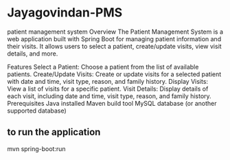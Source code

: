 # Jayagovindan-PMS
patient management system
Overview
The Patient Management System is a web application built with Spring Boot for managing patient information and their visits. It allows users to select a patient, create/update visits, view visit details, and more.

Features
Select a Patient: Choose a patient from the list of available patients.
Create/Update Visits: Create or update visits for a selected patient with date and time, visit type, reason, and family history.
Display Visits: View a list of visits for a specific patient.
Visit Details: Display details of each visit, including date and time, visit type, reason, and family history.
Prerequisites
Java installed
Maven build tool
MySQL database (or another supported database)
## to run the application
mvn spring-boot:run

